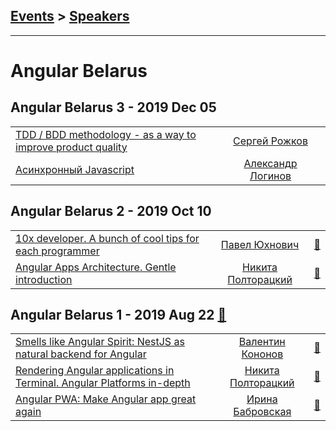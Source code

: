 ## [Events](../README.md) > [Speakers](../speakers.md)
---

# Angular Belarus

## Angular Belarus 3 - 2019 Dec 05 
| | | |
| --- | :---: | --- |
| [TDD &#x2F; BDD methodology - as a way to improve product quality](https://www.youtube.com/watch?v=ljqkdzTFKFY)  |  [Сергей Рожков](../../speakers/Сергей%20Рожков.md)  |    |
| [Асинхронный Javascript](https://www.youtube.com/watch?v=Mw5BCF1eL04)  |  [Александр Логинов](../../speakers/Александр%20Логинов.md)  |    |
## Angular Belarus 2 - 2019 Oct 10 
| | | |
| --- | :---: | --- |
| [10x developer. A bunch of cool tips for each programmer](https://www.youtube.com/watch?v=03_RqyfMOew)  |  [Павел Юхнович](../../speakers/Павел%20Юхнович.md)  | [:notebook:](https://drive.google.com/file/d/1NEOoU5oB-AKlN5Gr8nbiGusq9hNaPHAa/view)   |
| [Angular Apps Architecture. Gentle introduction](https://www.youtube.com/watch?v=nUX0M1IXQuk)  |  [Никита Полторацкий](../../speakers/Никита%20Полторацкий.md)  | [:notebook:](https://slides.com/nikitapoltoratsky/angular-architecture#/)   |
## Angular Belarus 1 - 2019 Aug 22 [:movie_camera:](https://www.youtube.com/playlist?list=PLZSO8xkoeAOX_hd0xaLmFNuVd3PFhkxgg)
| | | |
| --- | :---: | --- |
| [Smells like Angular Spirit: NestJS as natural backend for Angular](https://www.youtube.com/watch?v=DNSwqq3jitc)  |  [Валентин Кононов](../../speakers/Валентин%20Кононов.md)  | [:notebook:](https://slides.com/valentinkononov/smells-like-angular-spirit)   |
| [Rendering Angular applications in Terminal. Angular Platforms in-depth](https://www.youtube.com/watch?v=qFKBcit2psU)  |  [Никита Полторацкий](../../speakers/Никита%20Полторацкий.md)  | [:notebook:](https://slides.com/nikitapoltoratsky/rendering-angular-applications-in-terminal-2)   |
| [Angular PWA: Make Angular app great again](https://www.youtube.com/watch?v=pgITHoKj5xQ)  |  [Ирина Бабровская](../../speakers/Ирина%20Бабровская.md)  | [:notebook:](https://make-angular-app-great-again.netlify.com/)   |
